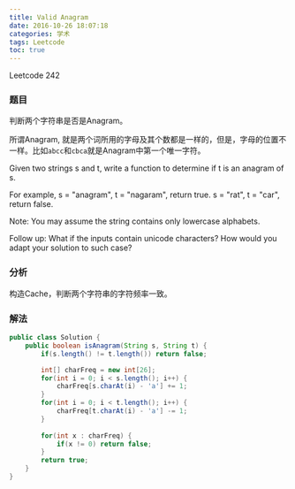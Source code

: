 ```yaml
---
title: Valid Anagram
date: 2016-10-26 18:07:18
categories: 学术
tags: Leetcode
toc: true
---
```


Leetcode 242

### 题目

判断两个字符串是否是Anagram。

所谓Anagram, 就是两个词所用的字母及其个数都是一样的，但是，字母的位置不一样。比如`abcc`和`cbca`就是Anagram中第一个唯一字符。

Given two strings s and t, write a function to determine if t is an anagram of s.

For example,
s = "anagram", t = "nagaram", return true.
s = "rat", t = "car", return false.

Note:
You may assume the string contains only lowercase alphabets.

Follow up:
What if the inputs contain unicode characters? How would you adapt your solution to such case?

### 分析

构造Cache，判断两个字符串的字符频率一致。

### 解法

```java
public class Solution {
    public boolean isAnagram(String s, String t) {
        if(s.length() != t.length()) return false;

        int[] charFreq = new int[26];
        for(int i = 0; i < s.length(); i++) {
            charFreq[s.charAt(i) - 'a'] += 1;
        }
        for(int i = 0; i < t.length(); i++) {
            charFreq[t.charAt(i) - 'a'] -= 1;
        }
        
        for(int x : charFreq) {
            if(x != 0) return false;
        }
        return true;
    }
}
```